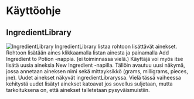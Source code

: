 # Käyttöohje

## IngredientLibrary
![IngredientLibrary]()
IngredientLibrary listaa rohtoon lisättävät ainekset. Rohtoon lisätään aines klikkaamalla listan ainesta ja painamalla Add Ingredient to Potion -nappia. (ei toiminnassa vielä.)
Käyttäjä voi myös itse lisätä uusia aineksia New Ingredient -napilla. Tällöin avautuu uusi näkymä, jossa annetaan aineksen nimi sekä mittayksikkö (grams, milligrams, pieces, jne). Uudet ainekset näkyvät ingredientLibraryssa. Vielä tässä vaiheessa kehitystä uudet lisätyt ainekset katoavat jos sovellus suljetaan, mutta tarkoituksena on, että ainekset talletetaan pysyväismuistiin.
